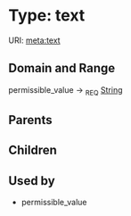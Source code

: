 
# Type: text




URI: [meta:text](https://w3id.org/biolink/biolinkml/meta/text)


## Domain and Range

permissible_value ->  <sub>REQ</sub> [String](types/String.md)

## Parents


## Children


## Used by

 * permissible_value

